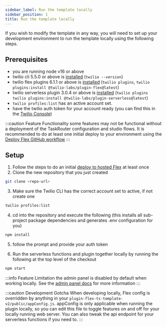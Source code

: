 ```yaml
---
sidebar_label: Run the template locally
sidebar_position: 1
title: Run the template locally
---
```


If you wish to modify the template in any way, you will need to set up your development environment to run the template locally using the following steps.

## Prerequisites

- you are running node v16 or above
- twilio cli 5.5.0 or above is [installed](https://www.twilio.com/docs/twilio-cli/getting-started/install) (`twilio --version`)
- twilio flex plugins 6.1.1 or above is [installed](https://www.twilio.com/docs/flex/developer/plugins/cli/install#install-the-flex-plugins-cli) (`twilio plugins`, `twilio plugins:install @twilio-labs/plugin-flex@latest`)
- twilio serverless plugin 3.0.4 or above is [installed](https://www.twilio.com/docs/labs/serverless-toolkit/getting-started#install-the-twilio-serverless-toolkit) (`twilio plugins` `twilio plugins:install @twilio-labs/plugin-serverless@latest`)
- `twilio profiles:list` has an active account set.
- have the twilio auth token for your account ready (you can find this in the [Twilio Console](https://console.twilio.com/))

:::caution Feature Functionality
 some features may not be functional without a deployment of the TaskRouter configuration and studio flows. It is recommended to do at least one initial deploy to your environment using the [Deploy Flex GitHub workflow](install-template)
:::

## Setup

1. Follow the steps to do an initial [deploy to hosted Flex](install-template) at least once
2. Clone the new repository that you just created
``` bash
git clone <repo-url>
```
3. Make sure the Twilio CLI has the correct account set to active, if not create one

```bash
twilio profiles:list
```
4. cd into the repository and execute the following (this installs all sub-project package dependencies and generates .env configuration for you)

```bash
npm install
```
5. follow the prompt and provide your auth token

6. Run the serverless functions and plugin together locally by running the following at the top level of the checkout

```bash
npm start
```

:::info Feature Limitation
the admin panel is disabled by default when working locally. See the [admin panel docs](/feature-library/admin-ui) for more information
:::

:::caution Development Gotcha
When developing locally, Flex config is overridden by anything in your `plugin-flex-ts-template-v2/public/appConfig.js`. appConfig is only applicable when running the plugin locally, so you can edit this file to toggle features on and off for your locally running web server. You can also tweak the api endpoint for your serverless functions if you need to.
:::
